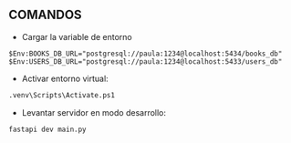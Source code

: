 ## COMANDOS

- Cargar la variable de entorno

```
$Env:BOOKS_DB_URL="postgresql://paula:1234@localhost:5434/books_db"
$Env:USERS_DB_URL="postgresql://paula:1234@localhost:5433/users_db"
```

- Activar entorno virtual:

```bash
.venv\Scripts\Activate.ps1
```

- Levantar servidor en modo desarrollo:

```bash
fastapi dev main.py
```

